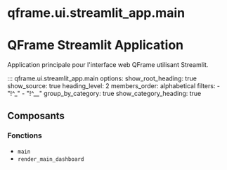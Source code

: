 # qframe.ui.streamlit_app.main


QFrame Streamlit Application
============================

Application principale pour l'interface web QFrame utilisant Streamlit.


::: qframe.ui.streamlit_app.main
    options:
      show_root_heading: true
      show_source: true
      heading_level: 2
      members_order: alphabetical
      filters:
        - "!^_"
        - "!^__"
      group_by_category: true
      show_category_heading: true

## Composants

### Fonctions

- `main`
- `render_main_dashboard`

